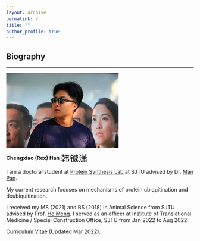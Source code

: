 ```yaml
---
layout: archive
permalink: /
title: ""
author_profile: true
---
```


## __Biography__
---

<img src="/images/bio.png" style="width: 60%" title="photographed by Yulin Liao">  

__Chengxiao (Rex) Han__ <img src="/images/rexhanname.jpg" style="height: 25px;vertical-align: middle" >  

I am a doctoral student at [Protein Synthesis Lab](https://www.x-mol.com/groups/panlab?lang=en) at SJTU advised by Dr. [Man Pan](https://www.x-mol.com/groups/panlab/people?lang=en).   

My current research focuses on mechanisms of protein ubiquitination and deubiquitination. 

I received my MS (2021) and BS (2018) in Animal Science from SJTU advised by Prof. [He Meng](https://www.agri.sjtu.edu.cn/En/Data/View/2947). I served as an officer at Institute of Translational Medicine / Special Construction Office, SJTU from Jan 2022 to Aug 2022.

[Curriculum Vitae](https://rexhancx.github.io/files/CV_Chengxiao_Han_v3_3.pdf) (Updated Mar 2022).